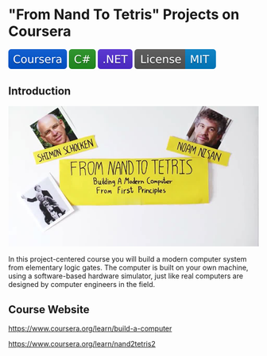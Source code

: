# "From Nand To Tetris" Projects on Coursera

[![Coursera](Badges/Coursera.svg)](https://www.coursera.org)
[![C#](Badges/C-Sharp.svg)](https://dotnet.microsoft.com)
[![.NET](Badges/.NET.svg)](https://dotnet.microsoft.com)
![License](Badges/License-MIT.svg)

## Introduction

![Cover](Cover.jpg)

In this project-centered course you will build a modern computer system from elementary logic gates. The computer is built on your own machine, using a software-based hardware simulator, just like real computers are designed by computer engineers in the field.

## Course Website

https://www.coursera.org/learn/build-a-computer

https://www.coursera.org/learn/nand2tetris2